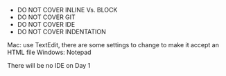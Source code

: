 - DO NOT COVER INLINE Vs. BLOCK
- DO NOT COVER GIT
- DO NOT COVER IDE
- DO NOT COVER INDENTATION

Mac: use TextEdit, there are some settings to change to make it accept an HTML file
Windows: Notepad

There will be no IDE on Day 1
